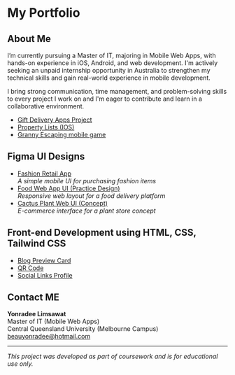 # My Portfolio

## About Me
I’m currently pursuing a Master of IT, majoring in Mobile Web Apps, with hands-on experience in iOS, Android, and web development.
I'm actively seeking an unpaid internship opportunity in Australia to strengthen my technical skills and gain real-world experience in mobile development.

I bring strong communication, time management, and problem-solving skills to every project I work on and I'm eager to contribute and learn in a collaborative environment.

- [Gift Delivery Apps Project](https://github.com/Beauyonradee/giftdeliveryapps.git)
- [Property Lists (IOS)](https://github.com/Beauyonradee/property-apps.git)
- [Granny Escaping mobile game](https://github.com/Beauyonradee/endless-runner.git)

## Figma UI Designs
- [Fashion Retail App](https://www.figma.com/proto/qVzSI5YpuH6OI5yOvxPrkp/Yonn?node-id=406-47&p=f&t=CuQpNWekLetLIVB5-1&scaling=scale-down&content-scaling=fixed&page-id=0%3A1&starting-point-node-id=4%3A13&show-proto-sidebar=1)</br>
*A simple mobile UI for purchasing fashion items*
- [Food Web App UI (Practice Design)](https://www.figma.com/proto/8eLeHmtp6TdpdTBUFy3QxJ/Food-web-app-design-practise?t=agbLfZI3jQjxGwBW-1&scaling=scale-down&content-scaling=fixed&page-id=0%3A1&node-id=3-2&starting-point-node-id=3%3A2)</br>
*Responsive web layout for a food delivery platform*
- [Cactus Plant Web UI (Concept)](https://www.figma.com/proto/u17Ox7EwZTt1F9Cfiku4xp/Cactus-web-application?t=d1uunRXJ5thJpUjs-1&scaling=scale-down&content-scaling=fixed&page-id=0%3A1&node-id=2-2&starting-point-node-id=2%3A2&show-proto-sidebar=1)</br>
*E-commerce interface for a plant store concept*

## Front-end Development using HTML, CSS, Tailwind CSS
- [Blog Preview Card](https://github.com/Beauyonradee/blog-preview.git)
- [QR Code](https://github.com/Beauyonradee/qr-code-frontend.git)
- [Social Links Profile](https://github.com/Beauyonradee/social-profile.git)

##  Contact ME

**Yonradee Limsawat**  
Master of IT (Mobile Web Apps)</br>
Central Queensland University (Melbourne Campus)</br>
[beauyonradee@hotmail.com](mailto:beauyonradee@hotmail.com)

---

*This project was developed as part of coursework and is for educational use only.*
